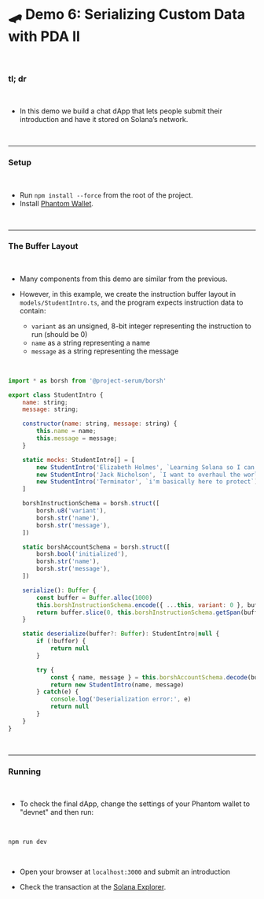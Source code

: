 # 🛹 Demo 6: Serializing Custom Data with PDA II


<br>

### tl; dr

<br>


* In this demo we build a chat dApp that lets people submit their introduction and have it stored on Solana’s network. 

<br>

---

### Setup

<br>

* Run `npm install --force` from the root of the project.
* Install [Phantom Wallet](https://phantom.app/).


<br>

---

### The Buffer Layout

<br>

* Many components from this demo are similar from the previous.

* However, in this example, we create the instruction buffer layout in `models/StudentIntro.ts`, and the program expects instruction data to contain:
    - `variant` as an unsigned, 8-bit integer representing the instruction to run (should be 0)
    - `name` as a string representing a name
    - `message` as a string representing the message


<br>

```javascript
import * as borsh from '@project-serum/borsh'

export class StudentIntro {
    name: string;
    message: string;

    constructor(name: string, message: string) {
        this.name = name;
        this.message = message;
    }

    static mocks: StudentIntro[] = [
        new StudentIntro('Elizabeth Holmes', `Learning Solana so I can use it to build sick NFT projects.`),
        new StudentIntro('Jack Nicholson', `I want to overhaul the world's financial system. Lower friction payments/transfer, lower fees, faster payouts, better collateralization for loans, etc.`),
        new StudentIntro('Terminator', `i'm basically here to protect`),
    ]

    borshInstructionSchema = borsh.struct([
        borsh.u8('variant'),
        borsh.str('name'),
        borsh.str('message'),
    ])

    static borshAccountSchema = borsh.struct([
        borsh.bool('initialized'),
        borsh.str('name'),
        borsh.str('message'),
    ])

    serialize(): Buffer {
        const buffer = Buffer.alloc(1000)
        this.borshInstructionSchema.encode({ ...this, variant: 0 }, buffer)
        return buffer.slice(0, this.borshInstructionSchema.getSpan(buffer))
    }

    static deserialize(buffer?: Buffer): StudentIntro|null {
        if (!buffer) {
            return null
        }

        try {
            const { name, message } = this.borshAccountSchema.decode(buffer)
            return new StudentIntro(name, message)
        } catch(e) {
            console.log('Deserialization error:', e)
            return null
        }
    }
}
```

<br>

---

### Running

<br>

* To check the final dApp, change the settings of your Phantom wallet to "devnet" and then run:

<br>

```
npm run dev
```

<br>

* Open your browser at `localhost:3000` and submit an introduction

* Check the transaction at the [Solana Explorer](https://explorer.solana.com/?cluster=devnet).